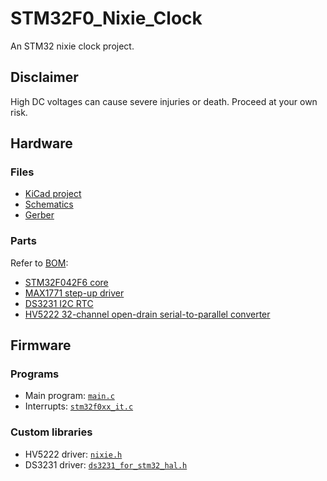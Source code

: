 # STM32F0_Nixie_Clock
An STM32 nixie clock project.

## Disclaimer
High DC voltages can cause severe injuries or death. Proceed at your own risk.

## Hardware 
### Files
* [KiCad project](./Hardware/STM32F0_Nixie_Clock.pro)
* [Schematics](./Hardware/STM32F0_Nixie_Clock.pdf)
* [Gerber](./main/Hardware/Gerber)

### Parts
Refer to [BOM](./Hardware/STM32F0_Nixie_Clock_BOM.xlsx):
* [STM32F042F6 core](https://www.st.com/resource/en/datasheet/stm32f042f6.pdf)
* [MAX1771 step-up driver](https://datasheets.maximintegrated.com/en/ds/MAX1771.pdf)
* [DS3231 I2C RTC](https://www.maximintegrated.com/en/products/analog/real-time-clocks/DS3231.html)
* [HV5222 32-channel open-drain serial-to-parallel converter](https://ww1.microchip.com/downloads/en/DeviceDoc/20005418B.pdf)

## Firmware
### Programs
* Main program: [`main.c`](./Firmware/Core/Src/main.c)
* Interrupts: [`stm32f0xx_it.c`](/Firmware/Core/Src/stm32f0xx_it.c)

### Custom libraries
* HV5222 driver: [`nixie.h`](./Firmware/Core/Src/lib/sr)
* DS3231 driver: [`ds3231_for_stm32_hal.h`](https://github.com/eepj/ds3231_for_stm32_hal)

